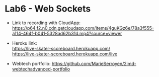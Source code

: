 # Lab6 - Web Sockets

* Link to recording with CloudApp:
https://p64.f2.n0.cdn.getcloudapp.com/items/4guKGz6e/78a3f555-a114-464f-b041-5328ad62b31d.mp4?source=viewer

* Heroku link: <br/>
 https://live-skater-scoreboard.herokuapp.com/ <br/>
 https://live-skater-scoreboard.herokuapp.com/live

* Webtech portfolio:
https://github.com/MarieSerroyen/2imd-webtechadvanced-portfolio 